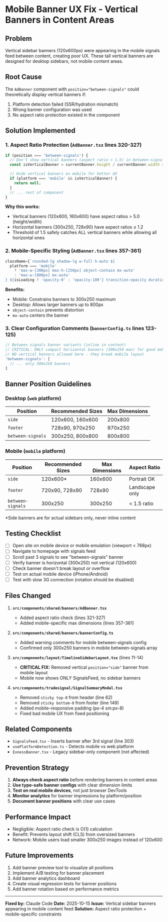 # Mobile Banner UX Fix - Vertical Banners in Content Areas

## Problem
Vertical sidebar banners (120x600px) were appearing in the mobile signals feed between content, creating poor UX. These tall vertical banners are designed for desktop sidebars, not mobile content areas.

## Root Cause
The `AdBanner` component with `position="between-signals"` could theoretically display vertical banners if:
1. Platform detection failed (SSR/hydration mismatch)
2. Wrong banner configuration was used
3. No aspect ratio protection existed in the component

## Solution Implemented

### 1. Aspect Ratio Protection (`AdBanner.tsx` lines 320-327)
```typescript
if (position === 'between-signals') {
  // Don't show vertical banners (aspect ratio > 1.5) in between-signals on mobile
  const isVerticalBanner = currentBanner.height / currentBanner.width > 1.5;

  // Hide vertical banners on mobile for better UX
  if (platform === 'mobile' && isVerticalBanner) {
    return null;
  }
  // ... rest of component
}
```

**Why this works:**
- Vertical banners (120x600, 160x600) have aspect ratios > 5.0 (height/width)
- Horizontal banners (300x250, 728x90) have aspect ratios ≤ 1.2
- Threshold of 1.5 safely catches ALL vertical banners while allowing all horizontal ones

### 2. Mobile-Specific Styling (`AdBanner.tsx` lines 357-361)
```typescript
className={`rounded-lg shadow-lg w-full h-auto ${
  platform === 'mobile'
    ? 'max-w-[300px] max-h-[250px] object-contain mx-auto'
    : 'max-w-[800px] mx-auto'
} ${isLoading ? 'opacity-0' : 'opacity-100'} transition-opacity duration-300`}
```

**Benefits:**
- Mobile: Constrains banners to 300x250 maximum
- Desktop: Allows larger banners up to 800px
- `object-contain` prevents distortion
- `mx-auto` centers the banner

### 3. Clear Configuration Comments (`bannerConfig.ts` lines 123-125)
```typescript
// Between signals banner variants (inline in content)
// CRITICAL: ONLY compact horizontal banners (300x250 max) for good mobile UX
// NO vertical banners allowed here - they break mobile layout
'between-signals': [
  // ... only 300x250 banners
]
```

## Banner Position Guidelines

### Desktop (`web` platform)
| Position | Recommended Sizes | Max Dimensions |
|----------|-------------------|----------------|
| `side` | 120x600, 160x600 | 200x800 |
| `footer` | 728x90, 970x250 | 970x250 |
| `between-signals` | 300x250, 800x800 | 800x800 |

### Mobile (`mobile` platform)
| Position | Recommended Sizes | Max Dimensions | Aspect Ratio |
|----------|-------------------|----------------|--------------|
| `side` | 120x600* | 160x600 | Portrait OK |
| `footer` | 720x90, 728x90 | 728x90 | Landscape only |
| `between-signals` | 300x250 | 300x250 | < 1.5 ratio |

*Side banners are for actual sidebars only, never inline content

## Testing Checklist

- [ ] Open site on mobile device or mobile emulation (viewport < 768px)
- [ ] Navigate to homepage with signals feed
- [ ] Scroll past 3 signals to see "between-signals" banner
- [ ] Verify banner is horizontal (300x250) not vertical (120x600)
- [ ] Check banner doesn't break layout or overflow
- [ ] Test on actual mobile device (iPhone/Android)
- [ ] Test with slow 3G connection (rotation should be disabled)

## Files Changed

1. **`src/components/shared/banners/AdBanner.tsx`**
   - Added aspect ratio check (lines 321-327)
   - Added mobile-specific max dimensions (lines 357-361)

2. **`src/components/shared/banners/bannerConfig.ts`**
   - Added warning comments for mobile between-signals config
   - Confirmed only 300x250 banners in mobile between-signals array

3. **`src/components/layout/TimelineSidebarLayout.tsx`** (lines 11-14)
   - **CRITICAL FIX:** Removed vertical `position="side"` banner from mobile layout
   - Mobile now shows ONLY SignalsFeed, no sidebar banners

4. **`src/components/tradesignal/SignalSummaryModal.tsx`**
   - Removed `sticky top-0` from header (line 62)
   - Removed `sticky bottom-0` from footer (line 149)
   - Added mobile-responsive padding (px-4 sm:px-8)
   - Fixed bad mobile UX from fixed positioning

## Related Components

- `SignalsFeed.tsx` - Inserts banner after 3rd signal (line 303)
- `usePlatformDetection.ts` - Detects mobile vs web platform
- `ExnessBanner.tsx` - Legacy sidebar-only component (not affected)

## Prevention Strategy

1. **Always check aspect ratio** before rendering banners in content areas
2. **Use type-safe banner configs** with clear dimension limits
3. **Test on real mobile devices**, not just browser DevTools
4. **Monitor analytics** for banner impressions by platform/position
5. **Document banner positions** with clear use cases

## Performance Impact

- Negligible: Aspect ratio check is O(1) calculation
- Benefit: Prevents layout shift (CLS) from oversized banners
- Network: Mobile users load smaller 300x250 images instead of 120x600

## Future Improvements

1. Add banner preview tool to visualize all positions
2. Implement A/B testing for banner placement
3. Add banner analytics dashboard
4. Create visual regression tests for banner positions
5. Add banner rotation based on performance metrics

---

**Fixed by:** Claude Code
**Date:** 2025-10-15
**Issue:** Vertical sidebar banners appearing in mobile content feed
**Solution:** Aspect ratio protection + mobile-specific constraints
